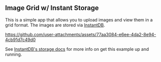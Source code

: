 ## Image Grid w/ Instant Storage

This is a simple app that allows you to upload images and view them in a grid
format. The images are stored via [InstantDB](https://instantdb.com).

https://github.com/user-attachments/assets/77aa3084-e6ee-4da2-8e94-4cb91d7c49d0

See [InstantDB's storage docs](https://instantdb.com/docs/storage) for more
info on get this example up and running.
